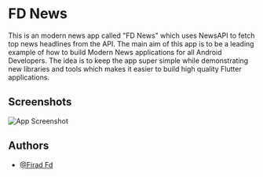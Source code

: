 
# FD News
This is an modern news app called "FD News"
which uses NewsAPI to fetch top news headlines from the API.
The main aim of this app is to be a leading example of how to 
build Modern News applications for all Android Developers.
The idea is to keep the app super simple while demonstrating 
new libraries and tools which makes it easier to build high
quality Flutter applications.
## Screenshots

![App Screenshot](https://firebasestorage.googleapis.com/v0/b/app-screenshot-352c0.appspot.com/o/news.jpg?alt=media&token=e64c945b-c354-4a65-9f0d-8bdf0aa31e62)

## Authors
- [@Firad Fd](https://www.github.com/firadfd)
